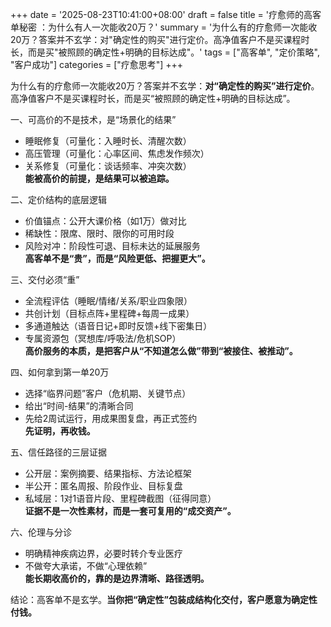 +++
date = '2025-08-23T10:41:00+08:00'
draft = false
title = '疗愈师的高客单秘密 ：为什么有人一次能收20万？'
summary = '为什么有的疗愈师一次能收20万？答案并不玄学：对"确定性的购买"进行定价。高净值客户不是买课程时长，而是买"被照顾的确定性+明确的目标达成"。'
tags = ["高客单", "定价策略", "客户成功"]
categories = ["疗愈思考"]
+++

为什么有的疗愈师一次能收20万？答案并不玄学：**对“确定性的购买”进行定价**。高净值客户不是买课程时长，而是买“被照顾的确定性+明确的目标达成”。

一、可高价的不是技术，是“场景化的结果”
- 睡眠修复（可量化：入睡时长、清醒次数）
- 高压管理（可量化：心率区间、焦虑发作频次）
- 关系修复（可量化：谈话频率、冲突次数）  
**能被高价的前提，是结果可以被追踪。**

二、定价结构的底层逻辑
- 价值锚点：公开大课价格（如1万）做对比
- 稀缺性：限席、限时、限你的可用时段
- 风险对冲：阶段性可退、目标未达的延展服务  
**高客单不是“贵”，而是“风险更低、把握更大”。**

三、交付必须“重”
- 全流程评估（睡眠/情绪/关系/职业四象限）
- 共创计划（目标点阵+里程碑+每周一成果）
- 多通道触达（语音日记+即时反馈+线下密集日）
- 专属资源包（冥想库/呼吸法/危机SOP）  
**高价服务的本质，是把客户从“不知道怎么做”带到“被接住、被推动”。**

四、如何拿到第一单20万
- 选择“临界问题”客户（危机期、关键节点）
- 给出“时间-结果”的清晰合同
- 先给2周试运行，用成果图复盘，再正式签约  
**先证明，再收钱。**

五、信任路径的三层证据
- 公开层：案例摘要、结果指标、方法论框架
- 半公开：匿名周报、阶段作业、目标复盘
- 私域层：1对1语音片段、里程碑截图（征得同意）  
**证据不是一次性素材，而是一套可复用的“成交资产”。**

六、伦理与分诊
- 明确精神疾病边界，必要时转介专业医疗
- 不做夸大承诺，不做“心理依赖”  
**能长期收高价的，靠的是边界清晰、路径透明。**

结论：高客单不是玄学。**当你把“确定性”包装成结构化交付，客户愿意为确定性付钱。**